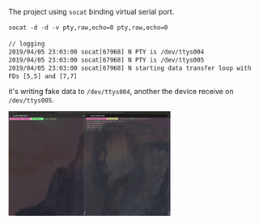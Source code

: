The project using `socat` binding virtual serial port.

```
socat -d -d -v pty,raw,echo=0 pty,raw,echo=0

// logging
2019/04/05 23:03:00 socat[67968] N PTY is /dev/ttys004
2019/04/05 23:03:00 socat[67968] N PTY is /dev/ttys005
2019/04/05 23:03:00 socat[67968] N starting data transfer loop with FDs [5,5] and [7,7]
```

it's writing fake data to `/dev/ttys004`, another the device receive on `/dev/ttys005`.

![](serial-port-faker-sample.gif)
